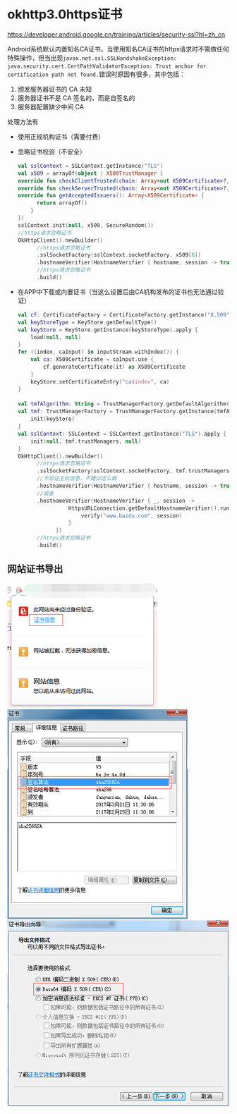 okhttp3.0https证书
===
https://developer.android.google.cn/training/articles/security-ssl?hl=zh_cn

Android系统默认内置知名CA证书，当使用知名CA证书的https请求时不需做任何特殊操作，但当出现`javax.net.ssl.SSLHandshakeException: java.security.cert.CertPathValidatorException: Trust anchor for certification path not found.`错误时原因有很多，其中包括：
1. 颁发服务器证书的 CA 未知
1. 服务器证书不是 CA 签名的，而是自签名的
1. 服务器配置缺少中间 CA

处理方法有
* 使用正规机构证书（需要付费）

* 忽略证书校验（不安全）

    ```kotlin
    val sslContext = SSLContext.getInstance("TLS")
    val x509 = arrayOf(object : X509TrustManager {
    override fun checkClientTrusted(chain: Array<out X509Certificate>?, authType: String?) {}
    override fun checkServerTrusted(chain: Array<out X509Certificate>?, authType: String?) {}
    override fun getAcceptedIssuers(): Array<X509Certificate> {
          return arrayOf()
        }
    })
    sslContext.init(null, x509, SecureRandom())
    //https请求忽略证书
    OkHttpClient().newBuilder()          
          //https请求忽略证书
          .sslSocketFactory(sslContext.socketFactory, x509[0])
          .hostnameVerifier(HostnameVerifier { hostname, session -> true })
          //https请求忽略证书
          .build()
    ```

* 在APP中下载或内置证书（当这么设置后由CA机构发布的证书也无法通过验证）

    ```kotlin
    val cf: CertificateFactory = CertificateFactory.getInstance("X.509")
    val keyStoreType = KeyStore.getDefaultType()
    val keyStore = KeyStore.getInstance(keyStoreType).apply {
        load(null, null)
    }
    for ((index, caInput) in inputStream.withIndex()) {
        val ca: X509Certificate = caInput.use {
            cf.generateCertificate(it) as X509Certificate
        }
        keyStore.setCertificateEntry("ca$index", ca)
    }
    
    val tmfAlgorithm: String = TrustManagerFactory.getDefaultAlgorithm()
    val tmf: TrustManagerFactory = TrustManagerFactory.getInstance(tmfAlgorithm).apply {
        init(keyStore)
    }
    val sslContext: SSLContext = SSLContext.getInstance("TLS").apply {
        init(null, tmf.trustManagers, null)
    }
    OkHttpClient().newBuilder()          
          //https请求忽略证书
          .sslSocketFactory(sslContext.socketFactory, tmf.trustManagers[0] as X509TrustManager)
          //不验证主机信息，不建议这么做
          .hostnameVerifier(HostnameVerifier { hostname, session -> true })
          //或者 
          .hostnameVerifier(HostnameVerifier { _, session ->
                    HttpsURLConnection.getDefaultHostnameVerifier().run {
                        verify("www.baidu.com", session)
                    }
                })
          //https请求忽略证书
          .build()
    ```

网站证书导出
---

![1](okhttp3.0https证书\1.png)
![2](okhttp3.0https证书\2.png)
![3](okhttp3.0https证书\3.png)